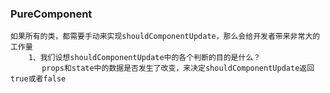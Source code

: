 ### PureComponent  
    如果所有的类，都需要手动来实现shouldComponentUpdate，那么会给开发者带来非常大的工作量
        1、我们设想shouldComponentUpdate中的各个判断的目的是什么？
           props和state中的数据是否发生了改变，来决定shouldComponentUpdate返回true或者false
